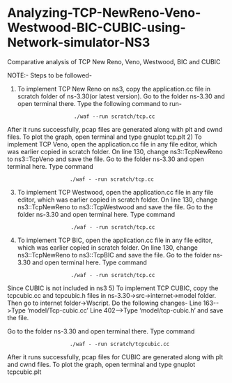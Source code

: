 # Analyzing-TCP-NewReno-Veno-Westwood-BIC-CUBIC-using-Network-simulator-NS3
Comparative analysis of TCP New Reno, Veno, Westwood, BIC and CUBIC

NOTE:-
Steps to be followed-
1) To implement TCP New Reno on ns3, copy the application.cc file in scratch folder of ns-3.30(or latest version). Go to the folder 
ns-3.30 and open terminal there. Type the following command to run-

                         ./waf --run scratch/tcp.cc
After it runs successfully, pcap files are generated along with plt and cwnd files.
To plot the graph, open terminal and type 
                          gnuplot tcp.plt
2) To implement TCP Veno, open the application.cc file in any file editor, which was earlier copied in scratch folder. On line 130, change ns3::TcpNewReno to ns3::TcpVeno and save the file.
Go to the folder ns-3.30 and open terminal here. Type command

                        ./waf - -run scratch/tcp.cc


3) To implement TCP Westwood, open the application.cc file in any file editor, which was earlier copied in scratch folder. On line 130, change ns3::TcpNewReno to ns3::TcpWestwood and save the file.
Go to the folder ns-3.30 and open terminal here. Type command

                        ./waf - -run scratch/tcp.cc


4) To implement TCP BIC, open the application.cc file in any file editor, which was earlier copied in scratch folder. On line 130, change ns3::TcpNewReno to ns3::TcpBIC and save the file.
Go to the folder ns-3.30 and open terminal here. Type command

                        ./waf - -run scratch/tcp.cc
                        
Since CUBIC is not included in ns3
5) To implement TCP CUBIC, copy the tcpcubic.cc and tcpcubic.h files in ns-3.30->src->internet->model folder. Then go to internet   folder->Wscript. Do the following changes-
Line 163-->Type ‘model/Tcp-cubic.cc’
Line 402-->Type ‘model/tcp-cubic.h’ and save the file.

Go to the folder ns-3.30 and open terminal there. Type command

                        ./waf - -run scratch/tcpcubic.cc
After it runs successfully, pcap files for CUBIC are generated along with plt and cwnd files.
To plot the graph, open terminal and type 
gnuplot tcpcubic.plt

